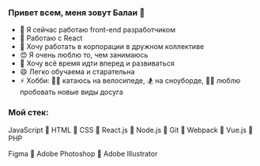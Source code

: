 ### Привет всем, меня зовут Балаи 👋

- 🔭 Я сейчас работаю front-end разработчиком
- 🌱 Работаю с React
- 👯 Хочу работать в корпорации в дружном коллективе
- 😍 Я очень люблю то, чем занимаюсь
- 💃 Хочу всё время идти вперед и развиваться
- 😄 Легко обучаема и старательна
- ⚡ Хобби: 🚴‍♂️ катаюсь на велосипеде, 🏂 на сноуборде, 🤸‍♀️ люблю пробовать новые виды досуга

### Мой стек:

JavaScript  🔹  HTML  🔹  CSS  🔹  React.js  🔹  Node.js  🔹  Git  🔹  Webpack  🔹  Vue.js  🔹  PHP

Figma  🔹  Adobe Photoshop  🔹  Adobe Illustrator
